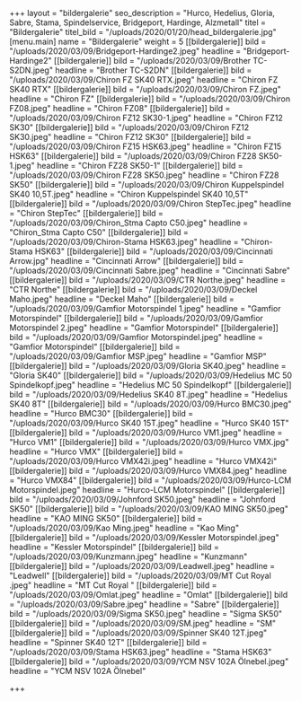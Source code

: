 +++
layout = "bildergalerie"
seo_description = "Hurco, Hedelius, Gloria, Sabre, Stama, Spindelservice, Bridgeport, Hardinge, Alzmetall"
titel = "Bildergalerie"
titel_bild = "/uploads/2020/01/20/head_bildergalerie.jpg"
[menu.main]
name = "Bildergalerie"
weight = 5
[[bildergalerie]]
bild = "/uploads/2020/03/09/Bridgeport-Hardinge2.jpeg"
headline = "Bridgeport-Hardinge2"
[[bildergalerie]]
bild = "/uploads/2020/03/09/Brother TC-S2DN.jpeg"
headline = "Brother TC-S2DN"
[[bildergalerie]]
bild = "/uploads/2020/03/09/Chiron FZ SK40 RTX.jpeg"
headline = "Chiron FZ SK40 RTX"
[[bildergalerie]]
bild = "/uploads/2020/03/09/Chiron FZ.jpeg"
headline = "Chiron FZ"
[[bildergalerie]]
bild = "/uploads/2020/03/09/Chiron FZ08.jpeg"
headline = "Chiron FZ08"
[[bildergalerie]]
bild = "/uploads/2020/03/09/Chiron FZ12 SK30-1.jpeg"
headline = "Chiron FZ12 SK30"
[[bildergalerie]]
bild = "/uploads/2020/03/09/Chiron FZ12 SK30.jpeg"
headline = "Chiron FZ12 SK30"
[[bildergalerie]]
bild = "/uploads/2020/03/09/Chiron FZ15 HSK63.jpeg"
headline = "Chiron FZ15 HSK63"
[[bildergalerie]]
bild = "/uploads/2020/03/09/Chiron FZ28 SK50-1.jpeg"
headline = "Chiron FZ28 SK50-1"
[[bildergalerie]]
bild = "/uploads/2020/03/09/Chiron FZ28 SK50.jpeg"
headline = "Chiron FZ28 SK50"
[[bildergalerie]]
bild = "/uploads/2020/03/09/Chiron Kuppelspindel SK40 10,5T.jpeg"
headline = "Chiron Kuppelspindel SK40 10,5T"
[[bildergalerie]]
bild = "/uploads/2020/03/09/Chiron StepTec.jpeg"
headline = "Chiron StepTec"
[[bildergalerie]]
bild = "/uploads/2020/03/09/Chiron_Stma Capto C50.jpeg"
headline = "Chiron_Stma Capto C50"
[[bildergalerie]]
bild = "/uploads/2020/03/09/Chiron-Stama HSK63.jpeg"
headline = "Chiron-Stama HSK63"
[[bildergalerie]]
bild = "/uploads/2020/03/09/Cincinnati Arrow.jpg"
headline = "Cincinnati Arrow"
[[bildergalerie]]
bild = "/uploads/2020/03/09/Cincinnati Sabre.jpeg"
headline = "Cincinnati Sabre"
[[bildergalerie]]
bild = "/uploads/2020/03/09/CTR Northe.jpeg"
headline = "CTR Northe"
[[bildergalerie]]
bild = "/uploads/2020/03/09/Deckel Maho.jpeg"
headline = "Deckel Maho"
[[bildergalerie]]
bild = "/uploads/2020/03/09/Gamfior Motorspindel 1.jpeg"
headline = "Gamfior Motorspindel"
[[bildergalerie]]
bild = "/uploads/2020/03/09/Gamfior Motorspindel 2.jpeg"
headline = "Gamfior Motorspindel"
[[bildergalerie]]
bild = "/uploads/2020/03/09/Gamfior Motorspindel.jpeg"
headline = "Gamfior Motorspindel"
[[bildergalerie]]
bild = "/uploads/2020/03/09/Gamfior MSP.jpeg"
headline = "Gamfior MSP"
[[bildergalerie]]
bild = "/uploads/2020/03/09/Gloria SK40.jpeg"
headline = "Gloria SK40"
[[bildergalerie]]
bild = "/uploads/2020/03/09/Hedelius MC 50 Spindelkopf.jpeg"
headline = "Hedelius MC 50 Spindelkopf"
[[bildergalerie]]
bild = "/uploads/2020/03/09/Hedelius SK40 8T.jpeg"
headline = "Hedelius SK40 8T"
[[bildergalerie]]
bild = "/uploads/2020/03/09/Hurco BMC30.jpeg"
headline = "Hurco BMC30"
[[bildergalerie]]
bild = "/uploads/2020/03/09/Hurco SK40 15T.jpeg"
headline = "Hurco SK40 15T"
[[bildergalerie]]
bild = "/uploads/2020/03/09/Hurco VM1.jpeg"
headline = "Hurco VM1"
[[bildergalerie]]
bild = "/uploads/2020/03/09/Hurco VMX.jpg"
headline = "Hurco VMX"
[[bildergalerie]]
bild = "/uploads/2020/03/09/Hurco VMX42i.jpeg"
headline = "Hurco VMX42i"
[[bildergalerie]]
bild = "/uploads/2020/03/09/Hurco VMX84.jpeg"
headline = "Hurco VMX84"
[[bildergalerie]]
bild = "/uploads/2020/03/09/Hurco-LCM Motorspindel.jpeg"
headline = "Hurco-LCM Motorspindel"
[[bildergalerie]]
bild = "/uploads/2020/03/09/Johnford SK50.jpeg"
headline = "Johnford SK50"
[[bildergalerie]]
bild = "/uploads/2020/03/09/KAO MING SK50.jpeg"
headline = "KAO MING SK50"
[[bildergalerie]]
bild = "/uploads/2020/03/09/Kao Ming.jpeg"
headline = "Kao Ming"
[[bildergalerie]]
bild = "/uploads/2020/03/09/Kessler Motorspindel.jpeg"
headline = "Kessler Motorspindel"
[[bildergalerie]]
bild = "/uploads/2020/03/09/Kunzmann.jpeg"
headline = "Kunzmann"
[[bildergalerie]]
bild = "/uploads/2020/03/09/Leadwell.jpeg"
headline = "Leadwell"
[[bildergalerie]]
bild = "/uploads/2020/03/09/MT Cut Royal .jpeg"
headline = "MT Cut Royal "
[[bildergalerie]]
bild = "/uploads/2020/03/09/Omlat.jpeg"
headline = "Omlat"
[[bildergalerie]]
bild = "/uploads/2020/03/09/Sabre.jpeg"
headline = "Sabre"
[[bildergalerie]]
bild = "/uploads/2020/03/09/Sigma SK50.jpeg"
headline = "Sigma SK50"
[[bildergalerie]]
bild = "/uploads/2020/03/09/SM.jpeg"
headline = "SM"
[[bildergalerie]]
bild = "/uploads/2020/03/09/Spinner SK40 12T.jpeg"
headline = "Spinner SK40 12T"
[[bildergalerie]]
bild = "/uploads/2020/03/09/Stama HSK63.jpeg"
headline = "Stama HSK63"
[[bildergalerie]]
bild = "/uploads/2020/03/09/YCM NSV 102A Ölnebel.jpeg"
headline = "YCM NSV 102A Ölnebel"

+++
